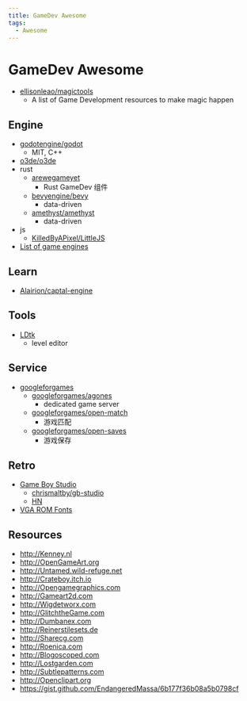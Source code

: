```yaml
---
title: GameDev Awesome
tags:
  - Awesome
---
```


# GameDev Awesome

- [ellisonleao/magictools](https://github.com/ellisonleao/magictools)
  - A list of Game Development resources to make magic happen

## Engine

- [godotengine/godot](https://github.com/godotengine/godot)
  - MIT, C++
- [o3de/o3de](https://github.com/o3de/o3de)
- rust
  - [arewegameyet](https://arewegameyet.rs/)
    - Rust GameDev 组件
  - [bevyengine/bevy](https://github.com/bevyengine/bevy)
    - data-driven
  - [amethyst/amethyst](https://github.com/amethyst/amethyst)
    - data-driven
- js
  - [KilledByAPixel/LittleJS](https://github.com/KilledByAPixel/LittleJS)
- [List of game engines](https://en.wikipedia.org/wiki/List_of_game_engines)

## Learn

- [Alairion/captal-engine](https://github.com/Alairion/captal-engine)

## Tools

- [LDtk](https://deepnight.itch.io/ldtk)
  - level editor

## Service

- [googleforgames](https://github.com/googleforgames)
  - [googleforgames/agones](https://github.com/googleforgames/agones)
    - dedicated game server
  - [googleforgames/open-match](https://github.com/googleforgames/open-match)
    - 游戏匹配
  - [googleforgames/open-saves](https://github.com/googleforgames/open-saves)
    - 游戏保存

## Retro

- [Game Boy Studio](https://www.gbstudio.dev/)
  - [chrismaltby/gb-studio](https://github.com/chrismaltby/gb-studio)
  - [HN](https://news.ycombinator.com/item?id=26979879)
- [VGA ROM Fonts](http://www.alexandrugroza.ro/microelectronics/essays-research/vga-rom-fonts/index.html)

## Resources

- http://Kenney.nl
- http://OpenGameArt.org
- http://Untamed.wild-refuge.net
- http://Crateboy.itch.io
- http://Opengamegraphics.com
- http://Gameart2d.com
- http://Wigdetworx.com
- http://GlitchtheGame.com
- http://Dumbanex.com
- http://Reinerstilesets.de
- http://Sharecg.com
- http://Roenica.com
- http://Blogoscoped.com
- http://Lostgarden.com
- http://Subtlepatterns.com
- http://Openclipart.org
- https://gist.github.com/EndangeredMassa/6b177f36b08a5b0798cf
